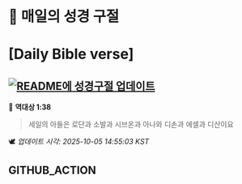 # 🙏 매일의 성경 구절
# [Daily Bible verse]
## [![README에 성경구절 업데이트](https://github.com/DONGSUKA/first_test/actions/workflows/update-readme-bible.yml/badge.svg)](https://github.com/DONGSUKA/first_test/actions/workflows/update-readme-bible.yml)
<!-- START_BIBLE_VERSE -->
📖 **역대상 1:38**
> 세일의 아들은 로단과 소발과 시브온과 아나와 디손과 에셀과 디산이요

🕊️ _업데이트 시각: 2025-10-05 14:55:03 KST_
  <!-- END_BIBLE_VERSE -->
## GITHUB_ACTION
